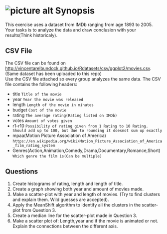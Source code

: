 ![picture alt](http://i.imgur.com/OlYzwSW.jpg "README-Picture")
Synopsis
=============
This exercise uses a dataset from IMDb ranging from age 1893 to 2005. Your tasks is to analyze the data and draw conclusion with your results(Think historicaly).

CSV File
-------
The CSV file can be found on http://vincentarelbundock.github.io/Rdatasets/csv/ggplot2/movies.csv. (Same dataset has been uploaded to this repo)  
Use the CSV file attached so every group analyzes the same data.
The CSV file contains the following headers:
* title `Title of the movie`
* year `Year the movie was released`
* length `Length of the movie in minutes`
* budget `Cost of the movie`
* rating `The average rating(Rating listed on IMDb)`
* votes `Amount of votes given`
* r1-r10 `Possibility of rating given from 1 Rating to 10 Rating. Should add up to 100, but due to rounding it doesnot sum up exactly`
* mpaa(Motion Picture Association of America) `https://en.wikipedia.org/wiki/Motion_Picture_Association_of_America_film_rating_system`
* Genres(Action,Animation,Comedy,Drama,Documentary,Romance,Short) `Which genre the film is(Can be multiple)`  

Questions
-------
1. Create histograms of rating, length and length of title.
2. Create a graph showing both year and amount of movies made. 
3. Make a scatter-plot with year and length of movies. (Try to find clusters and explain them. Wild guesses are accepted).
4. Apply the MeanShift algorithm to identify all the clusters in the scatter-plot from Question 3. 
5. Create a median line for the scatter-plot made in Question 3.
6. Make a scatter plot of: Length,year and if the movie is animated or not. Explain the connections between the different axis.
